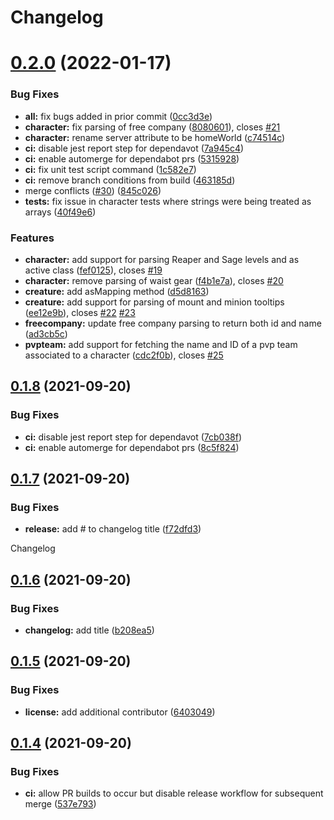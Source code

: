 # Changelog

# [0.2.0](https://github.com/XIVStats/lodestone/compare/v0.1.8...v0.2.0) (2022-01-17)


### Bug Fixes

* **all:** fix bugs added in prior commit ([0cc3d3e](https://github.com/XIVStats/lodestone/commit/0cc3d3e47156cb8dcbb952b3a2713cef498828d3))
* **character:** fix parsing of free company ([8080601](https://github.com/XIVStats/lodestone/commit/8080601d51ceabb1397755f3bcc989ec0c54d92e)), closes [#21](https://github.com/XIVStats/lodestone/issues/21)
* **character:** rename server attribute to be homeWorld ([c74514c](https://github.com/XIVStats/lodestone/commit/c74514c51fdb940c0e6d248e98ad68176d062ba0))
* **ci:** disable jest report step for dependavot ([7a945c4](https://github.com/XIVStats/lodestone/commit/7a945c4a5c0d5cbeb13e72d589b5636e1adb39f4))
* **ci:** enable automerge for dependabot prs ([5315928](https://github.com/XIVStats/lodestone/commit/5315928383fc6be8c9993c50c9c0517a84ec3dd4))
* **ci:** fix unit test script command ([1c582e7](https://github.com/XIVStats/lodestone/commit/1c582e79968a98a46d393e498297876fcb634124))
* **ci:** remove branch conditions from build ([463185d](https://github.com/XIVStats/lodestone/commit/463185d50bbe200257bd6d8ba1d5896c3cb60b8e))
* merge conflicts ([#30](https://github.com/XIVStats/lodestone/issues/30)) ([845c026](https://github.com/XIVStats/lodestone/commit/845c026b2b73ef5497f49e66fb6fa5db36f5bde1))
* **tests:** fix issue in character tests where strings were being treated as arrays ([40f49e6](https://github.com/XIVStats/lodestone/commit/40f49e673c718c9465e657e3426472001445e7c0))


### Features

* **character:** add support for parsing Reaper and Sage levels and as active class ([fef0125](https://github.com/XIVStats/lodestone/commit/fef0125d9e070b72618e53a25030a58d37adc286)), closes [#19](https://github.com/XIVStats/lodestone/issues/19)
* **character:** remove parsing of waist gear ([f4b1e7a](https://github.com/XIVStats/lodestone/commit/f4b1e7a8d594e93fe6eea0a63fc6ac79386aca56)), closes [#20](https://github.com/XIVStats/lodestone/issues/20)
* **creature:** add asMapping method ([d5d8163](https://github.com/XIVStats/lodestone/commit/d5d8163f0db8e72183da2f87d2f0d6602640a3c7))
* **creature:** add support for parsing of mount and minion tooltips ([ee12e9b](https://github.com/XIVStats/lodestone/commit/ee12e9bfca3eb53f164275948f74c1193d93999f)), closes [#22](https://github.com/XIVStats/lodestone/issues/22) [#23](https://github.com/XIVStats/lodestone/issues/23)
* **freecompany:** update free company parsing to return both id and name ([ad3cb5c](https://github.com/XIVStats/lodestone/commit/ad3cb5c20b39c0e2d68cb8948aa1a606b15202e3))
* **pvpteam:** add support for fetching the name and ID of a pvp team associated to a character ([cdc2f0b](https://github.com/XIVStats/lodestone/commit/cdc2f0bc4c17b809071ed3a378d387877dbde8de)), closes [#25](https://github.com/XIVStats/lodestone/issues/25)

## [0.1.8](https://github.com/XIVStats/lodestone/compare/v0.1.7...v0.1.8) (2021-09-20)


### Bug Fixes

* **ci:** disable jest report step for dependavot ([7cb038f](https://github.com/XIVStats/lodestone/commit/7cb038ffa25058ce54ac7cdc19abb89d9905e248))
* **ci:** enable automerge for dependabot prs ([8c5f824](https://github.com/XIVStats/lodestone/commit/8c5f82485e206c0f20ac214f227dacd1d6a75a92))

## [0.1.7](https://github.com/XIVStats/lodestone/compare/v0.1.6...v0.1.7) (2021-09-20)


### Bug Fixes

* **release:** add # to changelog title ([f72dfd3](https://github.com/XIVStats/lodestone/commit/f72dfd33b5a71d60ae6ff7404047d04f3f0ebfcd))

Changelog

## [0.1.6](https://github.com/XIVStats/lodestone/compare/v0.1.5...v0.1.6) (2021-09-20)


### Bug Fixes

* **changelog:** add title ([b208ea5](https://github.com/XIVStats/lodestone/commit/b208ea531582c90ffa2ae046af5b7fd51eb9325a))

## [0.1.5](https://github.com/XIVStats/lodestone/compare/v0.1.4...v0.1.5) (2021-09-20)


### Bug Fixes

* **license:** add additional contributor ([6403049](https://github.com/XIVStats/lodestone/commit/640304972cdd5abd4b71eb564a58c927a9deb30f))

## [0.1.4](https://github.com/XIVStats/lodestone/compare/v0.1.3...v0.1.4) (2021-09-20)


### Bug Fixes

* **ci:** allow PR builds to occur but disable release workflow for subsequent merge ([537e793](https://github.com/XIVStats/lodestone/commit/537e7932a95b4fe3ce72c4c99ad017cacfbd6207))
